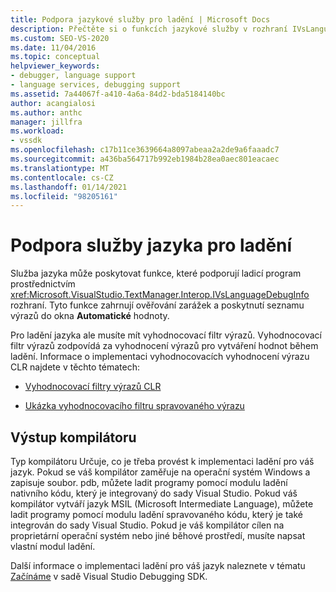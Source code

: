 ```yaml
---
title: Podpora jazykové služby pro ladění | Microsoft Docs
description: Přečtěte si o funkcích jazykové služby v rozhraní IVsLanguageDebugInfo, které poskytuje podporu pro ladění v aplikaci Visual Studio.
ms.custom: SEO-VS-2020
ms.date: 11/04/2016
ms.topic: conceptual
helpviewer_keywords:
- debugger, language support
- language services, debugging support
ms.assetid: 7a44067f-a410-4a6a-84d2-bda5184140bc
author: acangialosi
ms.author: anthc
manager: jillfra
ms.workload:
- vssdk
ms.openlocfilehash: c17b11ce3639664a8097abeaa2a2de9a6faaadc7
ms.sourcegitcommit: a436ba564717b992eb1984b28ea0aec801eacaec
ms.translationtype: MT
ms.contentlocale: cs-CZ
ms.lasthandoff: 01/14/2021
ms.locfileid: "98205161"
---
```

# <a name="language-service-support-for-debugging"></a>Podpora služby jazyka pro ladění
Služba jazyka může poskytovat funkce, které podporují ladicí program prostřednictvím <xref:Microsoft.VisualStudio.TextManager.Interop.IVsLanguageDebugInfo> rozhraní. Tyto funkce zahrnují ověřování zarážek a poskytnutí seznamu výrazů do okna **Automatické** hodnoty.

 Pro ladění jazyka ale musíte mít vyhodnocovací filtr výrazů. Vyhodnocovací filtr výrazů zodpovídá za vyhodnocení výrazů pro vytváření hodnot během ladění. Informace o implementaci vyhodnocovacích vyhodnocení výrazu CLR najdete v těchto tématech:

- [Vyhodnocovací filtry výrazů CLR](https://github.com/Microsoft/ConcordExtensibilitySamples/wiki/CLR-Expression-Evaluators)

- [Ukázka vyhodnocovacího filtru spravovaného výrazu](https://github.com/Microsoft/ConcordExtensibilitySamples/wiki/Managed-Expression-Evaluator-Sample)

## <a name="compiler-output"></a>Výstup kompilátoru
 Typ kompilátoru Určuje, co je třeba provést k implementaci ladění pro váš jazyk. Pokud se váš kompilátor zaměřuje na operační systém Windows a zapisuje soubor. pdb, můžete ladit programy pomocí modulu ladění nativního kódu, který je integrovaný do sady Visual Studio. Pokud váš kompilátor vytváří jazyk MSIL (Microsoft Intermediate Language), můžete ladit programy pomocí modulu ladění spravovaného kódu, který je také integrován do sady Visual Studio. Pokud je váš kompilátor cílen na proprietární operační systém nebo jiné běhové prostředí, musíte napsat vlastní modul ladění.

 Další informace o implementaci ladění pro váš jazyk naleznete v tématu [Začínáme](../../extensibility/debugger/getting-started-with-debugger-extensibility.md) v sadě Visual Studio Debugging SDK.
